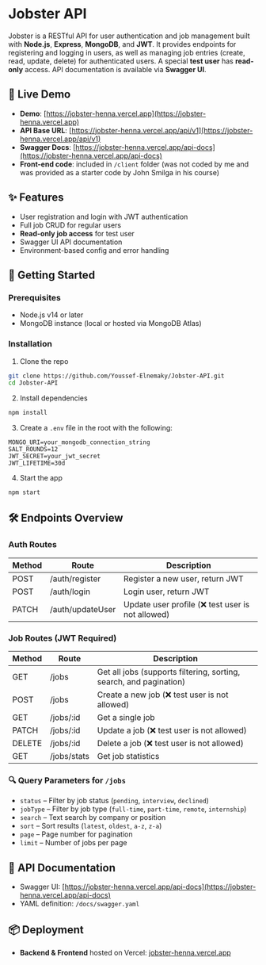 # Jobster API

Jobster is a RESTful API for user authentication and job management built with **Node.js**, **Express**, **MongoDB**, and **JWT**. It provides endpoints for registering and logging in users, as well as managing job entries (create, read, update, delete) for authenticated users. A special **test user** has **read-only** access. API documentation is available via **Swagger UI**.

## 🔗 Live Demo

- **Demo**: [https://jobster-henna.vercel.app](https://jobster-henna.vercel.app)
- **API Base URL**: [https://jobster-henna.vercel.app/api/v1](https://jobster-henna.vercel.app/api/v1)
- **Swagger Docs**: [https://jobster-henna.vercel.app/api-docs](https://jobster-henna.vercel.app/api-docs)
- **Front-end code**: included in `/client` folder (was not coded by me and was provided as a starter code by John Smilga in his course)

## ✨ Features

- User registration and login with JWT authentication
- Full job CRUD for regular users
- **Read-only job access** for test user
- Swagger UI API documentation
- Environment-based config and error handling

## 🚀 Getting Started

### Prerequisites

- Node.js v14 or later
- MongoDB instance (local or hosted via MongoDB Atlas)

### Installation

1. Clone the repo

```bash
git clone https://github.com/Youssef-Elnemaky/Jobster-API.git
cd Jobster-API
```

2. Install dependencies

```bash
npm install
```

3. Create a `.env` file in the root with the following:

```env
MONGO_URI=your_mongodb_connection_string
SALT_ROUNDS=12
JWT_SECRET=your_jwt_secret
JWT_LIFETIME=30d
```

4. Start the app

```bash
npm start
```



## 🛠️ Endpoints Overview

### Auth Routes

| Method | Route           | Description               |
|--------|------------------|---------------------------|
| POST   | /auth/register   | Register a new user, return JWT       |
| POST   | /auth/login      | Login user, return JWT    |
| PATCH  | /auth/updateUser | Update user profile (❌ test user is not allowed) |

### Job Routes (JWT Required)

| Method | Route       | Description                                                          |
|--------|-------------|----------------------------------------------------------------------|
| GET    | /jobs       | Get all jobs (supports filtering, sorting, search, and pagination)   |
| POST   | /jobs       | Create a new job (❌ test user is not allowed)                        |
| GET    | /jobs/:id   | Get a single job                                                     |
| PATCH  | /jobs/:id   | Update a job (❌ test user is not allowed)                            |
| DELETE | /jobs/:id   | Delete a job (❌ test user is not allowed)                            |
| GET    | /jobs/stats | Get job statistics                                                   |


### 🔍 Query Parameters for `/jobs`

- `status` – Filter by job status (`pending`, `interview`, `declined`)
- `jobType` – Filter by job type (`full-time`, `part-time`, `remote`, `internship`)
- `search` – Text search by company or position
- `sort` – Sort results (`latest`, `oldest`, `a-z`, `z-a`)
- `page` – Page number for pagination
- `limit` – Number of jobs per page

## 📄 API Documentation

- Swagger UI: [https://jobster-henna.vercel.app/api-docs](https://jobster-henna.vercel.app/api-docs)
- YAML definition: `/docs/swagger.yaml`

## 📦 Deployment

- **Backend & Frontend** hosted on Vercel: [jobster-henna.vercel.app](https://jobster-henna.vercel.app)

